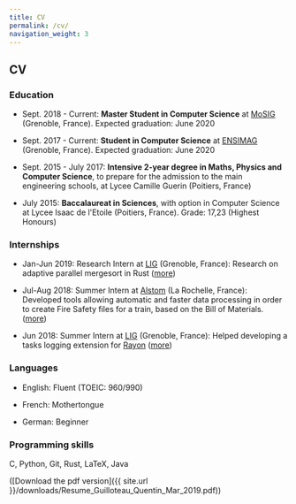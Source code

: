 ```yaml
---
title: CV
permalink: /cv/
navigation_weight: 3
---
```


## CV


### Education

* Sept. 2018 - Current: **Master Student in Computer Science** at [MoSIG](http://mosig.imag.fr) (Grenoble, France). Expected graduation: June 2020

* Sept. 2017 - Current: **Student in Computer Science** at [ENSIMAG](http://ensimag.grenoble-inp.fr) (Grenoble, France). Expected graduation: June 2020

* Sept. 2015 - July 2017: **Intensive 2-year degree in Maths, Physics and Computer Science**, to prepare for the admission to the main engineering schools, at Lycee Camille Guerin (Poitiers, France)

* July 2015: **Baccalaureat in Sciences**, with option in Computer Science at Lycee Isaac de l'Etoile (Poitiers, France). Grade: 17,23 (Highest Honours)


### Internships

* Jan-Jun 2019: Research Intern at [LIG](http://www.liglab.fr/en) (Grenoble, France): Research on adaptive parallel mergesort in Rust ([more](/internships/adaptive_mergesort))

* Jul-Aug 2018: Summer Intern at [Alstom](http://www.alstom.com) (La Rochelle, France): Developed tools allowing automatic and faster data processing in order to create Fire Safety files for a train, based on the Bill of Materials.  ([more](/internships/alstom))

* Jun 2018: Summer Intern at [LIG](http://www.liglab.fr/en) (Grenoble, France): Helped developing a tasks logging extension for [Rayon](https://github.com/rayon-rs/rayon) ([more](/internships/rayon_logs))


### Languages

* English: Fluent (TOEIC: 960/990)

* French: Mothertongue

* German: Beginner


### Programming skills

C, Python, Git, Rust, LaTeX, Java


([Download the pdf version]({{ site.url }}/downloads/Resume_Guilloteau_Quentin_Mar_2019.pdf))
